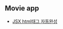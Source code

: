 ## Movie app

- [JSX html태그 자동완성](https://velog.io/@swanious/React-HTML%ED%83%9C%EA%B7%B8-%EC%9E%90%EB%8F%99%EC%99%84%EC%84%B1-%EC%A0%81%EC%9A%A9%ED%95%98%EA%B8%B0)
